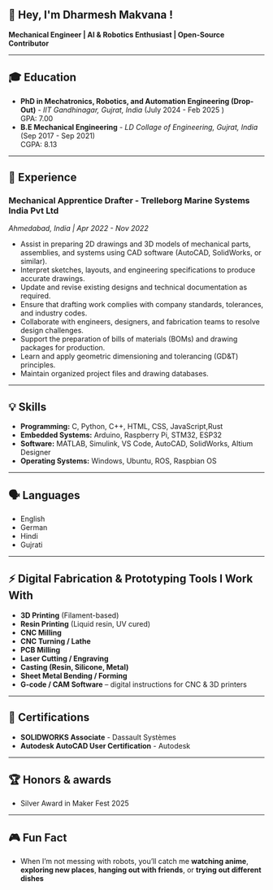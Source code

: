##  👋 Hey, I'm Dharmesh Makvana !
**Mechanical Engineer | AI & Robotics Enthusiast | Open-Source Contributor**  

---

## 🎓 Education
- **PhD in Mechatronics, Robotics, and Automation Engineering (Drop-Out)** - *IIT Gandhinagar, Gujrat, India* (July 2024 - Feb 2025 )  
  GPA: 7.00 
- **B.E Mechanical Engineering** - *LD Collage of Engineering, Gujrat, India* (Sep 2017 - Sep 2021)  
  CGPA: 8.13
  
---

## 💼 Experience

### **Mechanical Apprentice Drafter** - Trelleborg Marine Systems India Pvt Ltd
*Ahmedabad, India | Apr 2022 - Nov 2022*

- Assist in preparing 2D drawings and 3D models of mechanical parts, assemblies, and systems using CAD software (AutoCAD, SolidWorks, or similar).
- Interpret sketches, layouts, and engineering specifications to produce accurate drawings.
- Update and revise existing designs and technical documentation as required.
- Ensure that drafting work complies with company standards, tolerances, and industry codes.
- Collaborate with engineers, designers, and fabrication teams to resolve design challenges.
- Support the preparation of bills of materials (BOMs) and drawing packages for production.
- Learn and apply geometric dimensioning and tolerancing (GD&T) principles.
- Maintain organized project files and drawing databases.
  
---

## 💡 Skills
- **Programming:** C, Python, C++, HTML, CSS, JavaScript,Rust       
- **Embedded Systems:** Arduino, Raspberry Pi, STM32, ESP32    
- **Software:** MATLAB, Simulink, VS Code, AutoCAD, SolidWorks, Altium Designer     
- **Operating Systems:** Windows, Ubuntu, ROS, Raspbian OS    

---

## 🗣️ Languages
- English
- German
- Hindi
- Gujrati

---

## ⚡ Digital Fabrication & Prototyping Tools I Work With
- **3D Printing** (Filament-based)
- **Resin Printing** (Liquid resin, UV cured)
- **CNC Milling**
- **CNC Turning / Lathe**
- **PCB Milling**
- **Laser Cutting / Engraving**
- **Casting (Resin, Silicone, Metal)**
-  **Sheet Metal Bending / Forming**
- **G-code / CAM Software** – digital instructions for CNC & 3D printers

---

## 📜 Certifications
- **SOLIDWORKS Associate** - Dassault Systèmes  
- **Autodesk AutoCAD User Certification** - Autodesk
  
---

## 🏆 Honors & awards
- Silver Award in Maker Fest 2025

---

## 🎮 Fun Fact
- When I’m not messing with robots, you’ll catch me **watching anime**, **exploring new places**, **hanging out with friends**, or **trying out different dishes**

